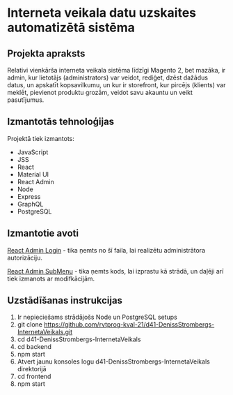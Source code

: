 # Interneta veikala datu uzskaites automatizētā sistēma

## Projekta apraksts
Relativi vienkārša interneta veikala sistēma līdzīgi Magento 2, bet mazāka, ir admin, kur lietotājs (administrators) var veidot, rediģet, dzēst dažādus datus, un apskatīt kopsavilkumu, un kur ir storefront, kur pircējs (klients) var meklēt, pievienot produktu grozām, veidot savu akauntu un veikt pasutījumus.

## Izmantotās tehnoloģijas
Projektā tiek izmantots:
- JavaScript
- JSS
- React
- Material UI
- React Admin
- Node
- Express
- GraphQL
- PostgreSQL

## Izmantotie avoti
[React Admin Login](https://github.com/marmelab/react-admin/blob/master/examples/demo/src/layout/Login.tsx) - tika ņemts no šī faila, lai realizētu administrātora autorizāciju.

[React Admin SubMenu](https://github.com/marmelab/react-admin/blob/master/examples/demo/src/layout/SubMenu.tsx) - tika ņemts kods, lai izprastu kā strādā, un daļēji arī tiek izmanots ar modifkācijām.

## Uzstādīšanas instrukcijas
1. Ir nepieciešams strādājošs Node un PostgreSQL setups
2. git clone https://github.com/rvtprog-kval-21/d41-DenissStrombergs-InternetaVeikals.git
3. cd d41-DenissStrombergs-InternetaVeikals
4. cd backend
5. npm start
5. Atvert jaunu konsoles logu d41-DenissStrombergs-InternetaVeikals direktorijā
6. cd frontend
7. npm start
